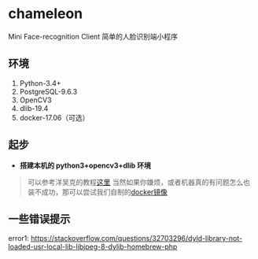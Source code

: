 # chameleon
Mini Face-recognition Client
简单的人脸识别端小程序

## 环境
1. Python-3.4+
2. PostgreSQL-9.6.3
4. OpenCV3
5. dlib-19.4
6. docker-17.06（可选）

## 起步
+ **搭建本机的 python3+opencv3+dlib 环境**
> 可以参考洋吴克的教程[这里](https://www.pyimagesearch.com/2017/04/17/real-time-facial-landmark-detection-opencv-python-dlib/)
  当然如果你嫌烦，或者机器真的有问题怎么也装不成功，那可以尝试我们自制的[docker镜像](https://hub.docker.com/r/adoo/python3-opencv3-dlib/)


## 一些错误提示
error1: https://stackoverflow.com/questions/32703296/dyld-library-not-loaded-usr-local-lib-libjpeg-8-dylib-homebrew-php





